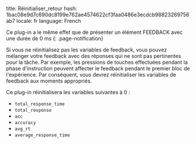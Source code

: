 title: Réinitialiser_retour
hash: 1bac08e9d7c690dc8199e762ae4574622cf3faa0486e3ecdcb98823269756ab7
locale: fr
language: French

Ce plug-in a le même effet que de présenter un élément FEEDBACK avec une durée de 0 ms
{: .page-notification}

Si vous ne réinitialisez pas les variables de feedback, vous pouvez mélanger votre feedback avec des réponses qui ne sont pas pertinentes pour la tâche. Par exemple, les pressions de touches effectuées pendant la phase d'instruction peuvent affecter le feedback pendant le premier bloc de l'expérience. Par conséquent, vous devrez réinitialiser les variables de feedback aux moments appropriés.

Ce plug-in réinitialisera les variables suivantes à 0 :

- `total_response_time`
- `total_response`
- `acc`
- `accuracy`
- `avg_rt`
- `average_response_time`